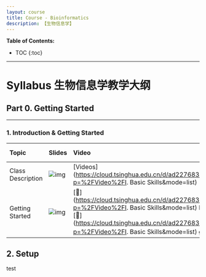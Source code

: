 ```yaml
---
layout: course
title: Course - Bioinformatics
description: 【生物信息学】
---
```


**Table of Contents:**

* TOC
{:toc}

---

# Syllabus 生物信息学教学大纲

## Part 0. Getting Started

---

### 1. Introduction & Getting Started



| Topic             | Slides               | Video                                                        | Tutorial                                                     | Optional Materials |
| :---------------- | :------------------- | :----------------------------------------------------------- | :----------------------------------------------------------- | :----------------- |
| Class Description | ![img](slides1.avif) | [Videos](https://cloud.tsinghua.edu.cn/d/ad22768345664924b202/?p=%2FVideo%2FI. Basic Skills&mode=list) |                                                              |                    |
| Getting Started   | ![img](slides1.avif) | [🎦](https://cloud.tsinghua.edu.cn/d/ad22768345664924b202/?p=%2FVideo%2FI. Basic Skills&mode=list) Markdown (7min)[🎦](https://cloud.tsinghua.edu.cn/d/ad22768345664924b202/?p=%2FVideo%2FI. Basic Skills&mode=list) github入门(7min) | [Getting Started](https://book.ncrnalab.org/teaching/tutorial/getting-started) |                    |

## 2. Setup

test

